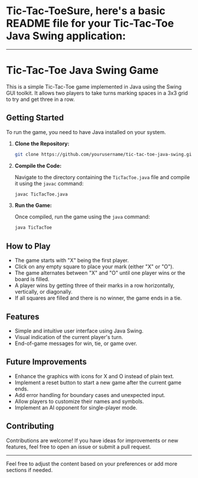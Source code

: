# Tic-Tac-ToeSure, here's a basic README file for your Tic-Tac-Toe Java Swing application:

---

# Tic-Tac-Toe Java Swing Game

This is a simple Tic-Tac-Toe game implemented in Java using the Swing GUI toolkit. It allows two players to take turns marking spaces in a 3x3 grid to try and get three in a row.

## Getting Started

To run the game, you need to have Java installed on your system.

1. **Clone the Repository:**

    ```bash
    git clone https://github.com/yourusername/tic-tac-toe-java-swing.git
    ```

2. **Compile the Code:**

    Navigate to the directory containing the `TicTacToe.java` file and compile it using the `javac` command:

    ```bash
    javac TicTacToe.java
    ```

3. **Run the Game:**

    Once compiled, run the game using the `java` command:

    ```bash
    java TicTacToe
    ```

## How to Play

- The game starts with "X" being the first player.
- Click on any empty square to place your mark (either "X" or "O").
- The game alternates between "X" and "O" until one player wins or the board is filled.
- A player wins by getting three of their marks in a row horizontally, vertically, or diagonally.
- If all squares are filled and there is no winner, the game ends in a tie.

## Features

- Simple and intuitive user interface using Java Swing.
- Visual indication of the current player's turn.
- End-of-game messages for win, tie, or game over.

## Future Improvements

- Enhance the graphics with icons for X and O instead of plain text.
- Implement a reset button to start a new game after the current game ends.
- Add error handling for boundary cases and unexpected input.
- Allow players to customize their names and symbols.
- Implement an AI opponent for single-player mode.

## Contributing

Contributions are welcome! If you have ideas for improvements or new features, feel free to open an issue or submit a pull request.

---

Feel free to adjust the content based on your preferences or add more sections if needed.
